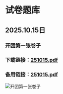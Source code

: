# 试卷题库
## 2025.10.15日
### 开团第一张卷子
### 下载链接：[251015.pdf](https://liuxiyu.lanzouu.com/iUiwV38ifalg)
### 备用链接：[251015.pdf](https://liuxiyu.lanzouu.com/iUiwV38ifalg)
![开团第一张卷子](https://img.baidu.re/i/2025/10/10unb2e.jpg)

